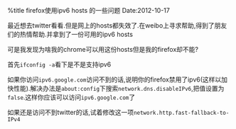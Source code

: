 %title firefox使用ipv6 hosts 的一些问题
Date:2012-10-17

最近想去twitter看看.但是网上的hosts都失效了.在weibo上寻求帮助,得到了朋友们的热情帮助.并拿到了一份可用的ipv6 hosts

可是我发现为啥我的chrome可以用这份hosts但是我的firefox却不能?

首先`ifconfig -a`看下是不是支持ipv6

如果你访问`ipv6.google.com`访问不到的话,说明你的firefox禁用了ipv6(这样以加快性能).解决办法是`about:config`下搜索`network.dns.disableIPv6`,把值设置为`false`.这样你应该可以访问`ipv6.google.com`了

如果还是访问不到twitter的话,试着修改这一项`network.http.fast-fallback-to-IPv4`
